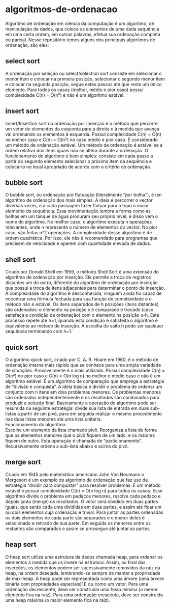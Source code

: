 # algoritmos-de-ordenacao

Algoritmo de ordenação em ciência da computação é um algoritmo, de manipulação de dados, 
que coloca os elementos de uma dada sequência em uma certa ordem, em outras palavras, 
efetua sua ordenação completa ou parcial. Nesse repositório temos alguns dos principais
algoritmos de ordenação, são eles:

## select sort

A ordenação por seleção ou select/selection sort consiste em selecionar o menor item e colocar na primeira posição, 
selecionar o segundo menor item e colocar na segunda posição, segue estes passos até que reste um único elemento. 
Para todos os casos (melhor, médio e pior caso) possui complexidade C(n) = O(n²) e não é um algoritmo estável.

## insert sort
Insert/Insertion sort ou ordenação por inserção é o método que percorre um vetor de elementos da esquerda para a 
direita e à medida que avança vai ordenando os elementos à esquerda. Possui complexidade C(n) = O(n) no melhor 
caso e C(n) = O(n²) no caso médio e pior caso. É considerado um método de ordenação estável.
Um método de ordenação é estável se a ordem relativa dos itens iguais não se altera durante a ordenação.
O funcionamento do algoritmo é bem simples: consiste em cada passo a partir do segundo elemento selecionar o 
próximo item da sequência e colocá-lo no local apropriado de acordo com o critério de ordenação.

## bubble sort

O bubble sort, ou ordenação por flutuação (literalmente "por bolha"), é um algoritmo de ordenação dos mais simples. 
A ideia é percorrer o vector diversas vezes, e a cada passagem fazer flutuar para o topo o maior elemento da sequência. 
Essa movimentação lembra a forma como as bolhas em um tanque de água procuram seu próprio nível, e disso vem o nome 
do algoritmo. No melhor caso, o algoritmo executa n operações relevantes, onde n 
representa o número de elementos do vector. No pior caso, são feitas n^2 operações. A complexidade 
desse algoritmo é de ordem quadrática. Por isso, ele não é recomendado para programas que precisem de velocidade e 
operem com quantidade elevada de dados.

## shell sort

Criado por Donald Shell em 1959, o método Shell Sort é uma extensão do algoritmo de ordenação por inserção. 
Ele permite a troca de registros distantes um do outro, diferente do algoritmo de ordenação por inserção 
que possui a troca de itens adjacentes para determinar o ponto de inserção. A complexidade do algoritmo é 
desconhecida, ninguém ainda foi capaz de encontrar uma fórmula fechada para sua função de complexidade e 
o método não é estável. Os itens separados de h posições (itens distantes) são ordenados: o elemento na 
posição x é comparado e trocado (caso satisfaça a condição de ordenação) com o elemento na posição x-h. 
Este processo repete até h=1, quando esta condição é satisfeita o algoritmo é equivalente ao método de inserção.
A escolha do salto h pode ser qualquer sequência terminando com h=1.

## quick sort

O algoritmo quick sort, criado por C. A. R. Hoare em 1960, é o método de ordenação interna mais rápido que 
se conhece para uma ampla variedade de situações. Provavelmente é o mais utilizado. Possui complexidade 
C(n) = O(n²) no pior caso e C(n) = O(n log n) no melhor e médio caso e não é um algoritmo estável.
É um algoritmo de comparação que emprega a estratégia de “divisão e conquista”. A ideia básica é dividir 
o problema de ordenar um conjunto com n itens em dois problemas menores. Os problemas menores são ordenados 
independentemente e os resultados são combinados para produzir a solução final. Basicamente a operação do 
algoritmo pode ser resumida na seguinte estratégia: divide sua lista de entrada em duas sub-listas a partir 
de um pivô, para em seguida realizar o mesmo procedimento nas duas listas menores até uma lista unitária.
</br>
Funcionamento do algoritmo:
</br>
Escolhe um elemento da lista chamado pivô.
Reorganiza a lista de forma que os elementos menores que o pivô fiquem de um lado, e os maiores fiquem de 
outro. Esta operação é chamada de “particionamento”. Recursivamente ordena a sub-lista abaixo e acima do pivô.

## merge sort

Criado em 1945 pelo matemático americano John Von Neumann o Mergesort é um exemplo de algoritmo de ordenação 
que faz uso da estratégia “dividir para conquistar” para resolver problemas. É um método estável e possui 
complexidade C(n) = O(n log n) para todos os casos. Esse algoritmo divide o problema em pedaços menores, 
resolve cada pedaço e depois junta (merge) os resultados. O vetor será dividido em duas partes iguais, que 
serão cada uma divididas em duas partes, e assim até ficar um ou dois elementos cuja ordenação é trivial.
Para juntar as partes ordenadas os dois elementos de cada parte são separados e o menor deles é selecionado 
e retirado de sua parte. Em seguida os menores entre os restantes são comparados e assim se prossegue até juntar as partes.

## heap sort

O heap sort utiliza uma estrutura de dados chamada heap, para ordenar os elementos à medida que os insere na estrutura. 
Assim, ao final das inserções, os elementos podem ser sucessivamente removidos da raiz da heap, na ordem desejada, 
lembrando-se sempre de manter a propriedade de max-heap. A heap pode ser representada como uma árvore (uma árvore binária 
com propriedades especiais[1]) ou como um vetor. Para uma ordenação decrescente, deve ser construída uma heap mínima 
(o menor elemento fica na raiz). Para uma ordenação crescente, deve ser construído uma heap máxima (o maior elemento fica na raiz).
